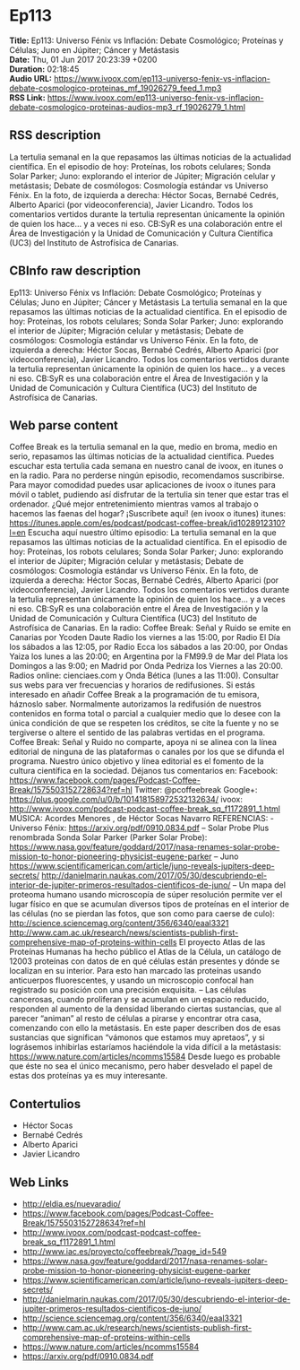 # Ep113  
**Title:** Ep113: Universo Fénix vs Inflación: Debate Cosmológico; Proteínas y Células; Juno en Júpiter; Cáncer y Metástasis  
**Date:** Thu, 01 Jun 2017 20:23:39 +0200  
**Duration:** 02:18:45  
**Audio URL:** https://www.ivoox.com/ep113-universo-fenix-vs-inflacion-debate-cosmologico-proteinas_mf_19026279_feed_1.mp3  
**RSS Link:** https://www.ivoox.com/ep113-universo-fenix-vs-inflacion-debate-cosmologico-proteinas-audios-mp3_rf_19026279_1.html  

## RSS description
La tertulia semanal en la que repasamos las últimas noticias de la actualidad científica. En el episodio de hoy: Proteínas, los robots celulares; Sonda Solar Parker; Juno: explorando el interior de Júpiter; Migración celular y metástasis; Debate de cosmólogos: Cosmología estándar vs Universo Fénix. En la foto, de izquierda a derecha: Héctor Socas, Bernabé Cedrés, Alberto Aparici (por videoconferencia), Javier Licandro. Todos los comentarios vertidos durante la tertulia representan únicamente la opinión de quien los hace… y a veces ni eso. CB:SyR es una colaboración entre el Área de Investigación y la Unidad de Comunicación y Cultura Científica (UC3) del Instituto de Astrofísica de Canarias.

## CBInfo raw description
Ep113: Universo Fénix vs Inflación: Debate Cosmológico; Proteínas y Células; Juno en Júpiter; Cáncer y Metástasis
La tertulia semanal en la que repasamos las últimas noticias de la actualidad científica. En el episodio de hoy: Proteínas, los robots celulares; Sonda Solar Parker; Juno: explorando el interior de Júpiter; Migración celular y metástasis; Debate de cosmólogos: Cosmología estándar vs Universo Fénix. En la foto, de izquierda a derecha: Héctor Socas, Bernabé Cedrés, Alberto Aparici (por videoconferencia), Javier Licandro. Todos los comentarios vertidos durante la tertulia representan únicamente la opinión de quien los hace… y a veces ni eso. CB:SyR es una colaboración entre el Área de Investigación y la Unidad de Comunicación y Cultura Científica (UC3) del Instituto de Astrofísica de Canarias.


## Web parse content
Coffee Break es la tertulia semanal en la que, medio en broma, medio en serio, repasamos las últimas noticias de la actualidad científica. Puedes escuchar esta tertulia cada semana en nuestro canal de ivoox, en itunes o en la radio. Para no perderse ningún episodio, recomendamos suscribirse. Para mayor comodidad puedes usar aplicaciones de ivoox o itunes para móvil o tablet, pudiendo así disfrutar de la tertulia sin tener que estar tras el ordenador. ¿Qué mejor entretenimiento mientras vamos al trabajo o hacemos las faenas del hogar? ¡Suscríbete aquí! (en ivoox o itunes) itunes: https://itunes.apple.com/es/podcast/podcast-coffee-break/id1028912310?l=en Escucha aquí nuestro último episodio: La tertulia semanal en la que repasamos las últimas noticias de la actualidad científica. En el episodio de hoy: Proteínas, los robots celulares; Sonda Solar Parker; Juno: explorando el interior de Júpiter; Migración celular y metástasis; Debate de cosmólogos: Cosmología estándar vs Universo Fénix. En la foto, de izquierda a derecha: Héctor Socas, Bernabé Cedrés, Alberto Aparici (por videoconferencia), Javier Licandro. Todos los comentarios vertidos durante la tertulia representan únicamente la opinión de quien los hace… y a veces ni eso. CB:SyR es una colaboración entre el Área de Investigación y la Unidad de Comunicación y Cultura Científica (UC3) del Instituto de Astrofísica de Canarias. En la radio: Coffee Break: Señal y Ruido se emite en Canarias por Ycoden Daute Radio los viernes a las 15:00, por Radio El Día los sábados a las 12:05, por Radio Ecca los sábados a las 20:00, por Ondas Yaiza los lunes a las 20:00; en Argentina por la FM99.9 de Mar del Plata los Domingos a las 9:00; en Madrid por Onda Pedriza los Viernes a las 20:00. Radios online: cienciaes.com y Onda Bética (lunes a las 11:00). Consultar sus webs para ver frecuencias y horarios de redifusiones. Si estás interesado en añadir Coffee Break a la programación de tu emisora, háznoslo saber. Normalmente autorizamos la redifusión de nuestros contenidos en forma total o parcial a cualquier medio que lo desee con la única condición de que se respeten los créditos, se cite la fuente y no se tergiverse o altere el sentido de las palabras vertidas en el programa. Coffee Break: Señal y Ruido no comparte, apoya ni se alinea con la línea editorial de ninguna de las plataformas o canales por los que se difunda el programa. Nuestro único objetivo y línea editorial es el fomento de la cultura científica en la sociedad. Déjanos tus comentarios en: Facebook: https://www.facebook.com/pages/Podcast-Coffee-Break/1575503152728634?ref=hl Twitter: @pcoffeebreak Google+: https://plus.google.com/u/0/b/101418158972532132634/ ivoox: http://www.ivoox.com/podcast-podcast-coffee-break_sq_f1172891_1.html MÚSICA: Acordes Menores , de Héctor Socas Navarro REFERENCIAS: -Universo Fénix: https://arxiv.org/pdf/0910.0834.pdf – Solar Probe Plus renombrada Sonda Solar Parker (Parker Solar Probe): https://www.nasa.gov/feature/goddard/2017/nasa-renames-solar-probe-mission-to-honor-pioneering-physicist-eugene-parker – Juno https://www.scientificamerican.com/article/juno-reveals-jupiters-deep-secrets/ http://danielmarin.naukas.com/2017/05/30/descubriendo-el-interior-de-jupiter-primeros-resultados-cientificos-de-juno/ – Un mapa del proteoma humano usando microscopía de súper resolución permite ver el lugar físico en que se acumulan diversos tipos de proteínas en el interior de las células (no se pierdan las fotos, que son como para caerse de culo): http://science.sciencemag.org/content/356/6340/eaal3321 http://www.cam.ac.uk/research/news/scientists-publish-first-comprehensive-map-of-proteins-within-cells El proyecto Atlas de las Proteínas Humanas ha hecho público el Atlas de la Célula, un catálogo de 12003 proteínas con datos de en qué células están presentes y dónde se localizan en su interior. Para esto han marcado las proteínas usando anticuerpos fluorescentes, y usando un microscopio confocal han registrado su posición con una precisión exquisita. – Las células cancerosas, cuando proliferan y se acumulan en un espacio reducido, responden al aumento de la densidad liberando ciertas sustancias, que al parecer “animan” al resto de células a pirarse y encontrar otra casa, comenzando con ello la metástasis. En este paper describen dos de esas sustancias que significan “vámonos que estamos muy apretaos”, y si lográsemos inhibirlas estaríamos haciéndole la vida difícil a la metástasis: https://www.nature.com/articles/ncomms15584 Desde luego es probable que éste no sea el único mecanismo, pero haber desvelado el papel de estas dos proteínas ya es muy interesante.

## Contertulios
- Héctor Socas
- Bernabé Cedrés
- Alberto Aparici
- Javier Licandro
## Web Links
- http://eldia.es/nuevaradio/
- https://www.facebook.com/pages/Podcast-Coffee-Break/1575503152728634?ref=hl
- http://www.ivoox.com/podcast-podcast-coffee-break_sq_f1172891_1.html
- http://www.iac.es/proyecto/coffeebreak/?page_id=549
- https://www.nasa.gov/feature/goddard/2017/nasa-renames-solar-probe-mission-to-honor-pioneering-physicist-eugene-parker
- https://www.scientificamerican.com/article/juno-reveals-jupiters-deep-secrets/
- http://danielmarin.naukas.com/2017/05/30/descubriendo-el-interior-de-jupiter-primeros-resultados-cientificos-de-juno/
- http://science.sciencemag.org/content/356/6340/eaal3321
- http://www.cam.ac.uk/research/news/scientists-publish-first-comprehensive-map-of-proteins-within-cells
- https://www.nature.com/articles/ncomms15584
- https://arxiv.org/pdf/0910.0834.pdf